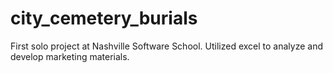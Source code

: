 # city_cemetery_burials
First solo project at Nashville Software School.   Utilized excel to analyze and develop marketing materials.
